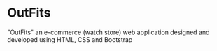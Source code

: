 # OutFits
"OutFits" an e-commerce (watch store) web application designed and developed using HTML, CSS and Bootstrap
